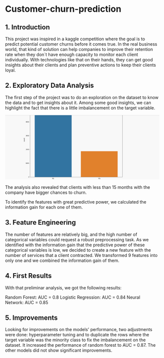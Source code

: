 # Customer-churn-prediction

## 1. Introduction

This project was inspired in a kaggle competition where the goal is to predict potential customer churns before it comes true. In the real business world, that kind of solution can help companies to improve their retention rate when they don´t have enough capacity to monitor each client individually. With technologies like that on their hands, they can get good insights about their clients and plan preventive actions to keep their clients loyal.

## 2. Exploratory Data Analysis

The first step of the project was to do an exploration on the dataset to know the data and to get insights about it. Among some good insights, we can highlight the fact that there is a little imbalancement on the target variable.

![](https://github.com/luisgustavob78/Customer-churn-prediction/blob/master/GIF%2013-07-2020%2017-02-30.gif)

The analysis also revealed that clients with less than 15 months with the company have bigger chances to churn.

To identify the features with great predictive power, we calculated the information gain for each one of them.

## 3. Feature Engineering

The number of features are relatively big, and the high number of categorical variables could request a robust preprocessing task. As we identified with the information gain that the predictive power of these categorical variables is low, we decided to create a new feature with the number of services that a client contracted. We transformed 9 features into only one and we combined the information gain of them.

## 4. First Results

With that preliminar analysis, we got the following results:

Random Forest: AUC = 0.8
Logistic Regression: AUC = 0.84
Neural Network: AUC = 0.85

## 5. Improvements

Looking for improvements on the models' performance, two adjustments were done: hyperparameter tuning and to duplicate the rows where the target variable was the minority class to fix the imbalancement on the dataset. It increased the performance of random forest to AUC = 0.87. The other models did not show significant improvements.
